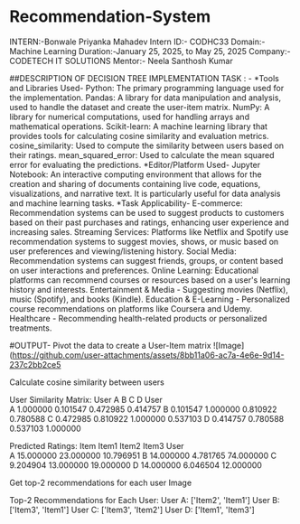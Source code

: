 # Recommendation-System

INTERN:-Bonwale Priyanka Mahadev
Intern ID:- CODHC33
Domain:- Machine Learning
Duration:-January 25, 2025, to May 25, 2025
Company:- CODETECH IT SOLUTIONS
Mentor:- Neela Santhosh Kumar

##DESCRIPTION OF DECISION TREE IMPLEMENTATION TASK : - *Tools and Libraries Used- Python: The primary programming language used for the implementation. Pandas: A library for data manipulation and analysis, used to handle the dataset and create the user-item matrix. NumPy: A library for numerical computations, used for handling arrays and mathematical operations. Scikit-learn: A machine learning library that provides tools for calculating cosine similarity and evaluation metrics. cosine_similarity: Used to compute the similarity between users based on their ratings. mean_squared_error: Used to calculate the mean squared error for evaluating the predictions. *Editor/Platform Used- Jupyter Notebook: An interactive computing environment that allows for the creation and sharing of documents containing live code, equations, visualizations, and narrative text. It is particularly useful for data analysis and machine learning tasks. *Task Applicability- E-commerce: Recommendation systems can be used to suggest products to customers based on their past purchases and ratings, enhancing user experience and increasing sales. Streaming Services: Platforms like Netflix and Spotify use recommendation systems to suggest movies, shows, or music based on user preferences and viewing/listening history. Social Media: Recommendation systems can suggest friends, groups, or content based on user interactions and preferences. Online Learning: Educational platforms can recommend courses or resources based on a user's learning history and interests. Entertainment & Media - Suggesting movies (Netflix), music (Spotify), and books (Kindle). Education & E-Learning - Personalized course recommendations on platforms like Coursera and Udemy. Healthcare - Recommending health-related products or personalized treatments.

#OUTPUT- Pivot the data to create a User-Item matrix ![Image](https://github.com/user-attachments/assets/8bb11a06-ac7a-4e6e-9d14-237c2bb2ce5

Calculate cosine similarity between users 

User Similarity Matrix:
User         A         B         C         D
User                                        
A     1.000000  0.101547  0.472985  0.414757
B     0.101547  1.000000  0.810922  0.780588
C     0.472985  0.810922  1.000000  0.537103
D     0.414757  0.780588  0.537103  1.000000


Predicted Ratings:
Item      Item1      Item2      Item3
User                                 
A     15.000000  23.000000  10.796951
B     14.000000   4.781765  74.000000
C      9.204904  13.000000  19.000000
D     14.000000   6.046504  12.000000

Get top-2 recommendations for each user Image

Top-2 Recommendations for Each User:
User A: ['Item2', 'Item1']
User B: ['Item3', 'Item1']
User C: ['Item3', 'Item2']
User D: ['Item1', 'Item3']
